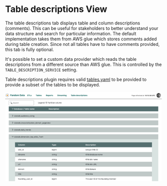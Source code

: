 # Table descriptions View

The table descriptions tab displays table and column descriptions (comments). This can be useful for stakeholders to better understand your data structure and search for particular information. The default implementation takes them from AWS glue which stores comments added during table creation. Since not all tables have to have comments provided, this tab is fully optional.
 
It's possible to set a custom data provider which reads the table descriptions from a different source than AWS glue. This is controlled by the `TABLE_DESCRIPTION_SERVICE` setting. 

Table descriptions plugin requires valid [tables.yaml](../tables/tables.yaml.template) to be
provided to provide a subset of the tables to be displayed.

![table descriptions](table_descriptions.png)